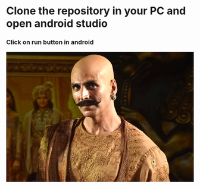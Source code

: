 # Clone the repository in your PC and open android studio
### Click on run button in android

<img src="6.jpg" width="650" height = "350" title="hover text">


